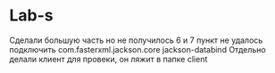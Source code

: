 # Lab-s
Сделали большую часть но не получилось 6 и 7 пункт не удалось подключить
<dependency>
<groupld>com.fasterxml.jackson.core</groupld>
<artifactld>jackson-databind</artifactld>
</dependency>
Отдельно делали клиент для провеки, он ляжит в папке client
